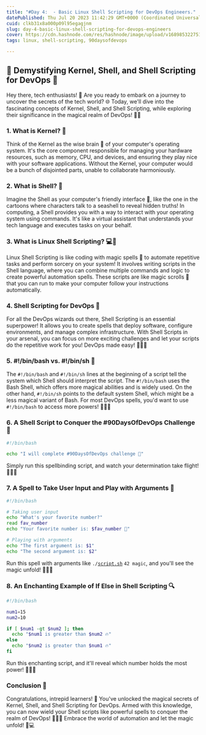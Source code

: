 ```yaml
---
title: "#Day 4:  - Basic Linux Shell Scripting for DevOps Engineers."
datePublished: Thu Jul 20 2023 11:42:29 GMT+0000 (Coordinated Universal Time)
cuid: clkb31x8a000p09l95egagjnm
slug: day-4-basic-linux-shell-scripting-for-devops-engineers
cover: https://cdn.hashnode.com/res/hashnode/image/upload/v1689853227519/a126ec13-c55b-47a3-87f5-6d87ac904d8b.png
tags: linux, shell-scripting, 90daysofdevops

---
```


## 🌟 **Demystifying Kernel, Shell, and Shell Scripting for DevOps** 🚀

Hey there, tech enthusiasts! 👋 Are you ready to embark on a journey to uncover the secrets of the tech world? 🌐 Today, we'll dive into the fascinating concepts of Kernel, Shell, and Shell Scripting, while exploring their significance in the magical realm of DevOps! 🧙‍♂️

### **1\. What is Kernel? 🧠**

Think of the Kernel as the wise brain 🧠 of your computer's operating system. It's the core component responsible for managing your hardware resources, such as memory, CPU, and devices, and ensuring they play nice with your software applications. Without the Kernel, your computer would be a bunch of disjointed parts, unable to collaborate harmoniously.

### **2\. What is Shell? 🐚**

Imagine the Shell as your computer's friendly interface 🐚, like the one in the cartoons where characters talk to a seashell to reveal hidden truths! In computing, a Shell provides you with a way to interact with your operating system using commands. It's like a virtual assistant that understands your tech language and executes tasks on your behalf.

### **3\. What is Linux Shell Scripting? 💻📜**

Linux Shell Scripting is like coding with magic spells 🔮 to automate repetitive tasks and perform sorcery on your system! It involves writing scripts in the Shell language, where you can combine multiple commands and logic to create powerful automation spells. These scripts are like magic scrolls 📜 that you can run to make your computer follow your instructions automatically.

### **4\. Shell Scripting for DevOps 🚀**

For all the DevOps wizards out there, Shell Scripting is an essential superpower! It allows you to create spells that deploy software, configure environments, and manage complex infrastructure. With Shell Scripts in your arsenal, you can focus on more exciting challenges and let your scripts do the repetitive work for you! DevOps made easy! 🧙‍♂️🚀

### **5\. #!/bin/bash vs. #!/bin/sh 🤔**

The `#!/bin/bash` and `#!/bin/sh` lines at the beginning of a script tell the system which Shell should interpret the script. The `#!/bin/bash` uses the Bash Shell, which offers more magical abilities and is widely used. On the other hand, `#!/bin/sh` points to the default system Shell, which might be a less magical variant of Bash. For most DevOps spells, you'd want to use `#!/bin/bash` to access more powers! 🧙‍♂️🔮

### **6\. A Shell Script to Conquer the #90DaysOfDevOps Challenge 🎯**

```bash
#!/bin/bash

echo "I will complete #90DaysOfDevOps challenge 🚀"
```

Simply run this spellbinding script, and watch your determination take flight! 🧙‍♂️🚀

### **7\. A Spell to Take User Input and Play with Arguments 🎲**

```bash
#!/bin/bash

# Taking user input
echo "What's your favorite number?"
read fav_number
echo "Your favorite number is: $fav_number 🌟"

# Playing with arguments
echo "The first argument is: $1"
echo "The second argument is: $2"
```

Run this spell with arguments like `./`[`script.sh`](http://script.sh) `42 magic`, and you'll see the magic unfold! 🧙‍♂️✨

### **8\. An Enchanting Example of If Else in Shell Scripting 🔍**

```bash
#!/bin/bash

num1=15
num2=10

if [ $num1 -gt $num2 ]; then
  echo "$num1 is greater than $num2 🔥"
else
  echo "$num2 is greater than $num1 🔥"
fi
```

Run this enchanting script, and it'll reveal which number holds the most power! 🧙‍♂️💥

### **Conclusion 🎉**

Congratulations, intrepid learners! 🎉 You've unlocked the magical secrets of Kernel, Shell, and Shell Scripting for DevOps. Armed with this knowledge, you can now wield your Shell scripts like powerful spells to conquer the realm of DevOps! 🧙‍♂️🌟 Embrace the world of automation and let the magic unfold! 🔮💻